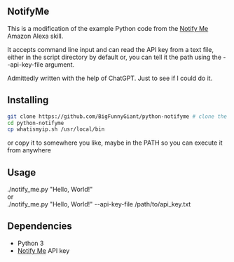 ## NotifyMe

This is a modification of the example Python code from the [Notify Me](https://www.thomptronics.com/about/notify-me) Amazon Alexa skill. 

It accepts command line input and can read the API key from a text file, either in the script directory by default or, you can tell it the path using the --api-key-file argument.

Admittedly written with the help of ChatGPT. Just to see if I could do it.

## Installing

```bash
git clone https://github.com/BigFunnyGiant/python-notifyme # clone the repository
cd python-notifyme
cp whatismyip.sh /usr/local/bin
```
or copy it to somewhere you like, maybe in the PATH so you can execute it from anywhere


## Usage
./notify_me.py "Hello, World!"\
or\
./notify_me.py "Hello, World!" --api-key-file /path/to/api_key.txt


## Dependencies
- Python 3
-  [Notify Me](https://www.thomptronics.com/about/notify-me) API key
